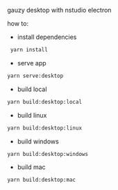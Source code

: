 gauzy desktop with nstudio electron

how to:

-   install dependencies

```bash
 yarn install
```

-   serve app

```bash
yarn serve:desktop
```

-   build local

```bash
yarn build:desktop:local
```

-   build linux

```bash
yarn build:desktop:linux
```

-   build windows

```bash
yarn build:desktop:windows
```

-   build mac

```bash
yarn build:desktop:mac
```
